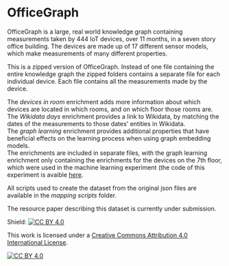 # OfficeGraph

OfficeGraph is a large, real world knowledge graph containing measurements taken by 444 IoT devices, over 11 months, in a seven story office building. The devices are made up of 17 different sensor models, which make measurements of many different properties.

This is a zipped version of OfficeGraph. Instead of one file containing the entire knowledge graph the zipped folders contains a separate file for each individual device. Each file contains all the measurements made by the device.

The _devices in room_ enrichment adds more information about which devices are located in which rooms, and on which floor those rooms are.<br>
The _Wikidata days_ enrichment provides a link to Wikidata, by matching the dates of the measurements to those dates' entities in Wikidata.<br>
The _graph learning_ enrichment provides additional properties that have beneficial effects on the learning process when using graph embedding models.<br>
The enrichments are included in separate files, with the graph learning enrichment only containing the enrichments for the devices on the 7th floor, which were used in the machine learning experiment (the code of this experiment is avaible [here](https://github.com/RoderickvanderWeerdt/semantic-enrichment-of-IoT-graphs/tree/main/OfficeGraph).

All scripts used to create the dataset from the original json files are available in the _mapping scripts_ folder. 

The resource paper describing this dataset is currently under submission.

Shield: [![CC BY 4.0][cc-by-shield]][cc-by]

This work is licensed under a
[Creative Commons Attribution 4.0 International License][cc-by].

[![CC BY 4.0][cc-by-image]][cc-by]

[cc-by]: http://creativecommons.org/licenses/by/4.0/
[cc-by-image]: https://i.creativecommons.org/l/by/4.0/88x31.png
[cc-by-shield]: https://img.shields.io/badge/License-CC%20BY%204.0-lightgrey.svg
